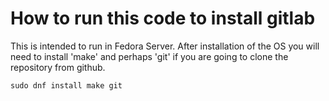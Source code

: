 # How to run this code to install gitlab

This is intended to run in Fedora Server. After installation of the OS
you will need to install 'make' and perhaps 'git' if you are going to
clone the repository from github.

```
sudo dnf install make git
```
